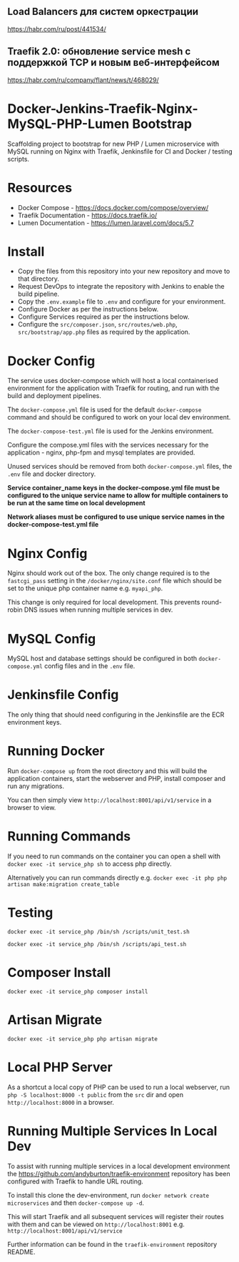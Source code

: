 ## Load Balancers для систем оркестрации  
https://habr.com/ru/post/441534/  

## Traefik 2.0: обновление service mesh с поддержкой TCP и новым веб-интерфейсом  
https://habr.com/ru/company/flant/news/t/468029/  

# Docker-Jenkins-Traefik-Nginx-MySQL-PHP-Lumen Bootstrap

Scaffolding project to bootstrap for new PHP / Lumen microservice with MySQL running on Nginx with Traefik, Jenkinsfile for CI and Docker / testing scripts.

# Resources

- Docker Compose - https://docs.docker.com/compose/overview/
- Traefik Documentation - https://docs.traefik.io/
- Lumen Documentation - https://lumen.laravel.com/docs/5.7

# Install

- Copy the files from this repository into your new repository and move to that directory.
- Request DevOps to integrate the repository with Jenkins to enable the build pipeline.
- Copy the `.env.example` file to `.env` and configure for your environment.
- Configure Docker as per the instructions below.
- Configure Services required as per the instructions below.
- Configure the `src/composer.json`, `src/routes/web.php`, `src/bootstrap/app.php` files as required by the application.

# Docker Config

The service uses docker-compose which will host a local containerised environment for the application with Traefik for routing, and run with the build and deployment pipelines.

The `docker-compose.yml` file is used for the default `docker-compose` command and should be configured to work on your local dev environment.

The `docker-compose-test.yml` file is used for the Jenkins environment.

Configure the compose.yml files with the services necessary for the application - nginx, php-fpm and mysql templates are provided.

Unused services should be removed from both `docker-compose.yml` files, the `.env` file and docker directory.

**Service container_name keys in the docker-compose.yml file must be configured to the unique service name to allow for multiple containers to be run at the same time on local development**

**Network aliases must be configured to use unique service names in the docker-compose-test.yml file**

# Nginx Config

Nginx should work out of the box. The only change required is to the `fastcgi_pass` setting in the `/docker/nginx/site.conf` file which should be set to the unique php container name e.g. `myapi_php`. 

This change is only required for local development. This prevents round-robin DNS issues when running multiple services in dev.

# MySQL Config

MySQL host and database settings should be configured in both `docker-compose.yml` config files and in the `.env` file.

# Jenkinsfile Config

The only thing that should need configuring in the Jenkinsfile are the ECR environment keys.

# Running Docker

Run `docker-compose up` from the root directory and this will build the application containers, start the webserver and PHP, install composer and run any migrations.

You can then simply view `http://localhost:8001/api/v1/service` in a browser to view.

# Running Commands

If you need to run commands on the container you can open a shell with `docker exec -it service_php sh` to access php directly.

Alternatively you can run commands directly e.g. `docker exec -it php php artisan make:migration create_table`

# Testing

`docker exec -it service_php /bin/sh /scripts/unit_test.sh`

`docker exec -it service_php /bin/sh /scripts/api_test.sh`

# Composer Install

`docker exec -it service_php composer install`

# Artisan Migrate

`docker exec -it service_php php artisan migrate`

# Local PHP Server

As a shortcut a local copy of PHP can be used to run a local webserver, run `php -S localhost:8000 -t public` from the `src` dir and open `http://localhost:8000` in a browser.

# Running Multiple Services In Local Dev

To assist with running multiple services in a local development environment the https://github.com/andyburton/traefik-environment repository has been configured with Traefik to handle URL routing.

To install this clone the dev-environment, run `docker network create microservices` and then `docker-compose up -d`.

This will start Traefik and all subsequent services will register their routes with them and can be viewed on `http://localhost:8001` e.g. `http://localhost:8001/api/v1/service`

Further information can be found in the `traefik-environment` repository README.
